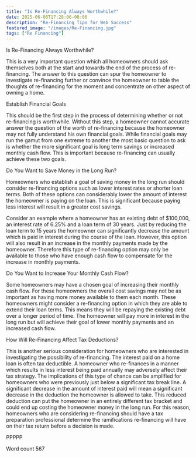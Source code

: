 ```yaml
---
title: "Is Re-Financing Always Worthwhile?"
date: 2025-06-06T17:28:06-08:00
description: "Re-Financing Tips for Web Success"
featured_image: "/images/Re-Financing.jpg"
tags: ["Re Financing"]
---
```


Is Re-Financing Always Worthwhile?

This is a very important question which all homeowners should ask themselves both at the start and towards the end of the process of re-financing. The answer to this question can spur the homeowner to investigate re-financing further or convince the homeowner to table the thoughts of re-financing for the moment and concentrate on other aspect of owning a home. 

Establish Financial Goals

This should be the first step in the process of determining whether or not re-financing is worthwhile. Without this step, a homeowner cannot accurate answer the question of the worth of re-financing because the homeowner may not fully understand his own financial goals. While financial goals may run the gamut from one extreme to another the most basic question to ask is whether the more significant goal is long term savings or increased monthly cash flow. This is important because re-financing can usually achieve these two goals. 

Do You Want to Save Money in the Long Run?

Homeowners who establish a goal of saving money in the long run should consider re-financing options such as lower interest rates or shorter loan terms. Both of these options can considerably lower the amount of interest the homeowner is paying on the loan. This is significant because paying less interest will result in a greater cost savings. 

Consider an example where a homeowner has an existing debt of $100,000, an interest rate of 6.25% and a loan term of 30 years. Just by reducing the loan term to 15 years the homeowner can significantly decrease the amount which is paid in interest during the course of the loan. However, this option will also result in an increase in the monthly payments made by the homeowner. Therefore this type of re-financing option may only be available to those who have enough cash flow to compensate for the increase in monthly payments. 
 
Do You Want to Increase Your Monthly Cash Flow?

Some homeowners may have a chosen goal of increasing their monthly cash flow. For these homeowners the overall cost savings may not be as important as having more money available to them each month. These homeowners might consider a re-financing option in which they are able to extend their loan terms. This means they will be repaying the existing debt over a longer period of time. The homeowner will pay more in interest in the long run but will achieve their goal of lower monthly payments and an increased cash flow. 

How Will Re-Financing Affect Tax Deductions?

This is another serious consideration for homeowners who are interested in investigating the possibility of re-financing. The interest paid on a home loan is often tax deductible. A homeowner who re-finances in a manner which results in less interest being paid annually may adversely affect their tax strategy. The implications of this type of chance can be amplified for homeowners who were previously just below a significant tax break line. A significant decrease in the amount of interest paid will mean a significant decrease in the deduction the homeowner is allowed to take. This reduced deduction can put the homeowner in an entirely different tax bracket and could end up costing the homeowner money in the long run. For this reason, homeowners who are considering re-financing should have a tax preparation professional determine the ramifications re-financing will have on their tax return before a decision is made.

PPPPP

Word count 567


